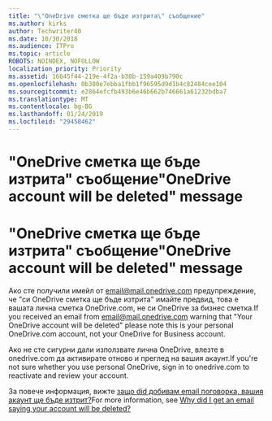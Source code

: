 ```yaml
---
title: "\"OneDrive сметка ще бъде изтрита\" съобщение"
ms.author: kirks
author: Techwriter40
ms.date: 10/30/2018
ms.audience: ITPro
ms.topic: article
ROBOTS: NOINDEX, NOFOLLOW
localization_priority: Priority
ms.assetid: 16645f44-219e-4f2a-b30b-159a409b790c
ms.openlocfilehash: 0b380e7ebba1fbb1f96595d9d1b4c82484cee104
ms.sourcegitcommit: e2864efcfb493b6e46b662b746661a61232bdba7
ms.translationtype: MT
ms.contentlocale: bg-BG
ms.lasthandoff: 01/24/2019
ms.locfileid: "29458462"
---
```

# <a name="onedrive-account-will-be-deleted-message"></a><span data-ttu-id="23f16-102">"OneDrive сметка ще бъде изтрита" съобщение</span><span class="sxs-lookup"><span data-stu-id="23f16-102">"OneDrive account will be deleted" message</span></span>

# <a name="onedrive-account-will-be-deleted-message"></a><span data-ttu-id="23f16-103">"OneDrive сметка ще бъде изтрита" съобщение</span><span class="sxs-lookup"><span data-stu-id="23f16-103">"OneDrive account will be deleted" message</span></span>

<span data-ttu-id="23f16-104">Ако сте получили имейл от email@mail.onedrive.com предупреждение, че "си OneDrive сметка ще бъде изтрита" имайте предвид, това е вашата лична сметка OneDrive.com, не си OneDrive за бизнес сметка.</span><span class="sxs-lookup"><span data-stu-id="23f16-104">If you received an email from email@mail.onedrive.com warning that "Your OneDrive account will be deleted" please note this is your personal OneDrive.com account, not your OneDrive for Business account.</span></span> 
  
<span data-ttu-id="23f16-105">Ако не сте сигурни дали използвате лична OneDrive, влезте в onedrive.com да активирате отново и преглед на вашия акаунт.</span><span class="sxs-lookup"><span data-stu-id="23f16-105">If you're not sure whether you use personal OneDrive, sign in to onedrive.com to reactivate and review your account.</span></span>
  
<span data-ttu-id="23f16-106">За повече информация, вижте [защо did добивам email поговорка, вашия акаунт ще бъде изтрит?](https://go.microsoft.com/fwlink/?linkid=2036151&amp;clcid=0x409)</span><span class="sxs-lookup"><span data-stu-id="23f16-106">For more information, see [Why did I get an email saying your account will be deleted?](https://go.microsoft.com/fwlink/?linkid=2036151&amp;clcid=0x409)</span></span>
  

